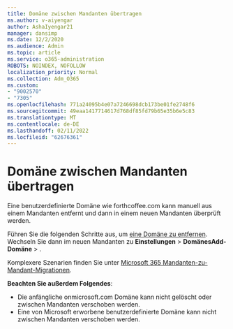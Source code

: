 ```yaml
---
title: Domäne zwischen Mandanten übertragen
ms.author: v-aiyengar
author: AshaIyengar21
manager: dansimp
ms.date: 12/2/2020
ms.audience: Admin
ms.topic: article
ms.service: o365-administration
ROBOTS: NOINDEX, NOFOLLOW
localization_priority: Normal
ms.collection: Adm_O365
ms.custom:
- "9002570"
- "7305"
ms.openlocfilehash: 771a24095b4e07a7246698dcb173be01fe2748f6
ms.sourcegitcommit: 49eaa1417714617d768df85fd79b65e35b6e5c83
ms.translationtype: MT
ms.contentlocale: de-DE
ms.lasthandoff: 02/11/2022
ms.locfileid: "62676361"
---
```

# <a name="transfer-domain-between-tenants"></a>Domäne zwischen Mandanten übertragen

Eine benutzerdefinierte Domäne wie forthcoffee.com kann manuell aus einem Mandanten entfernt und dann in einem neuen Mandanten überprüft werden.

Führen Sie die folgenden Schritte aus, um [eine Domäne zu entfernen](https://docs.microsoft.com/microsoft-365/admin/get-help-with-domains/remove-a-domain). Wechseln Sie dann im neuen Mandanten zu **Einstellungen** >  **DomänesAdd-Domäne** > .

Komplexere Szenarien finden Sie unter [Microsoft 365 Mandanten-zu-Mandant-Migrationen](https://docs.microsoft.com/microsoft-365/enterprise/microsoft-365-tenant-to-tenant-migrations).

**Beachten Sie außerdem Folgendes**:
- Die anfängliche onmicrosoft.com Domäne kann nicht gelöscht oder zwischen Mandanten verschoben werden.
- Eine von Microsoft erworbene benutzerdefinierte Domäne kann nicht zwischen Mandanten verschoben werden.